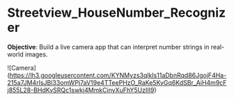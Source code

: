 # Streetview_HouseNumber_Recognizer

**Objective**: Build a live camera app that can interpret number strings in real-world images.

![Camera]
(https://lh3.googleusercontent.com/KYNMyzs3qlkIs11aDbnRqd86JgojF4Ha-215a7JM4rIsJBl33omWPj7aV19e4TTeePHzO_RaKe5KvGq6KdSBr_AiH4m9cFj855L28-BHdKvSRQc1swkj4MmkCinyXuFhY5UzIII9) 
